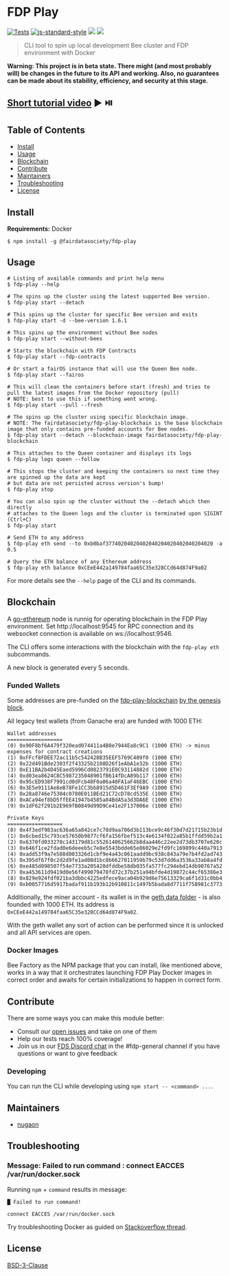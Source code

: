 # FDP Play

[![Tests](https://github.com/fairDataSociety/fdp-play/actions/workflows/test.yaml/badge.svg)](https://github.com/fairDataSociety/fdp-play/actions/workflows/test.yaml)
[![js-standard-style](https://img.shields.io/badge/code%20style-standard-brightgreen.svg?style=flat-square)](https://github.com/feross/standard)
![](https://img.shields.io/badge/npm-%3E%3D8.1.0-orange.svg?style=flat-square)
![](https://img.shields.io/badge/Node.js-%3E%3D16.0.0-orange.svg?style=flat-square)

> CLI tool to spin up local development Bee cluster and FDP environment with Docker

**Warning: This project is in beta state. There might (and most probably will) be changes in the future to its API and working. Also, no guarantees can be made about its stability, efficiency, and security at this stage.**

## [Short tutorial video](https://www.youtube.com/watch?v=Mt5468WzWaA) ▶️ ⏯️

## Table of Contents
- [Install](#install)
- [Usage](#usage)
- [Blockchain](#blockchain)
- [Contribute](#contribute)
- [Maintainers](#maintainers)
- [Troubleshooting](#troubleshooting)
- [License](#license)

## Install

**Requirements:** Docker

```shell
$ npm install -g @fairdatasociety/fdp-play
```

## Usage

```shell
# Listing of available commands and print help menu
$ fdp-play --help

# The spins up the cluster using the latest supported Bee version.
$ fdp-play start --detach

# This spins up the cluster for specific Bee version and exits
$ fdp-play start -d --bee-version 1.6.1

# This spins up the environment without Bee nodes
$ fdp-play start --without-bees

# Starts the blockchain with FDP Contracts
$ fdp-play start --fdp-contracts

# Or start a fairOS instance that will use the Queen Bee node.
$ fdp-play start --fairos

# This will clean the containers before start (fresh) and tries to pull the latest images from the Docker repository (pull)
# NOTE: best to use this if something went wrong.
$ fdp-play start --pull --fresh

# The spins up the cluster using specific blockchain image.
# NOTE: The fairdatasociety/fdp-play-blockchain is the base blockchain image that only contains pre-funded accounts for Bee nodes.
$ fdp-play start --detach --blockchain-image fairdatasociety/fdp-play-blockchain

# This attaches to the Queen container and displays its logs
$ fdp-play logs queen --follow

# This stops the cluster and keeping the containers so next time they are spinned up the data are kept
# but data are not persisted across version's bump!
$ fdp-play stop

# You can also spin up the cluster without the --detach which then directly
# attaches to the Queen logs and the cluster is terminated upon SIGINT (Ctrl+C)
$ fdp-play start

# Send ETH to any address
$ fdp-play eth send --to 0xb0baf37740204020402040204020402040204020 -a 0.5

# Query the ETH balance of any Ethereum address
$ fdp-play eth balance 0xCEeE442a149784faa65C35e328CCd64d874F9a02
```

For more details see the `--help` page of the CLI and its commands.

## Blockchain

A [go-ethereum](https://geth.ethereum.org/) node is runnig for operating blockchain in the FDP Play environment.
Set http://localhost:9545 for RPC connection and its websocket connection is available on ws://localhost:9546.

The CLI offers some interactions with the blockchain with the `fdp-play eth` subcommands.

A new block is generated every 5 seconds.

### Funded Wallets

Some addresses are pre-funded on the [fdp-play-blockchain](https://hub.docker.com/r/fairdatasociety/fdp-play-blockchain) 
[by the genesis block](orchestrator/builder/blockchain/genesis.json).

All legacy test wallets (from Ganache era) are funded with 1000 ETH:
```
Wallet addresses
==================
(0) 0x90F8bf6A479f320ead074411a4B0e7944Ea8c9C1 (1000 ETH) -> minus expenses for contract creations
(1) 0xFFcf8FDEE72ac11b5c542428B35EEF5769C409f0 (1000 ETH)
(2) 0x22d491Bde2303f2f43325b2108D26f1eAbA1e32b (1000 ETH)
(3) 0xE11BA2b4D45Eaed5996Cd0823791E0C93114882d (1000 ETH)
(4) 0xd03ea8624C8C5987235048901fB614fDcA89b117 (1000 ETH)
(5) 0x95cED938F7991cd0dFcb48F0a06a40FA1aF46EBC (1000 ETH)
(6) 0x3E5e9111Ae8eB78Fe1CC3bb8915d5D461F3Ef9A9 (1000 ETH)
(7) 0x28a8746e75304c0780E011BEd21C72cD78cd535E (1000 ETH)
(8) 0xACa94ef8bD5ffEE41947b4585a84BdA5a3d3DA6E (1000 ETH)
(9) 0x1dF62f291b2E969fB0849d99D9Ce41e2F137006e (1000 ETH)

Private Keys
==================
(0) 0x4f3edf983ac636a65a842ce7c78d9aa706d3b113bce9c46f30d7d21715b23b1d
(1) 0x6cbed15c793ce57650b9877cf6fa156fbef513c4e6134f022a85b1ffdd59b2a1
(2) 0x6370fd033278c143179d81c5526140625662b8daa446c22ee2d73db3707e620c
(3) 0x646f1ce2fdad0e6deeeb5c7e8e5543bdde65e86029e2fd9fc169899c440a7913
(4) 0xadd53f9a7e588d003326d1cbf9e4a43c061aadd9bc938c843a79e7b4fd2ad743
(5) 0x395df67f0c2d2d9fe1ad08d1bc8b6627011959b79c53d7dd6a3536a33ab8a4fd
(6) 0xe485d098507f54e7733a205420dfddbe58db035fa577fc294ebd14db90767a52
(7) 0xa453611d9419d0e56f499079478fd72c37b251a94bfde4d19872c44cf65386e3
(8) 0x829e924fdf021ba3dbbc4225edfece9aca04b929d6e75613329ca6f1d31c0bb4
(9) 0xb0057716d5917badaf911b193b12b910811c1497b5bada8d7711f758981c3773
```

Additionally, the miner account - its wallet is in the [geth data folder](orchestrator/builder/blockchain/.ethereum) -
is also founded with 1000 ETH. Its address is `0xCEeE442a149784faa65C35e328CCd64d874F9a02`.

With the geth wallet any sort of action can be performed since it is unlocked and all API services are open.

### Docker Images

Bee Factory as the NPM package that you can install, like mentioned above, works in a way that it orchestrates launching FDP Play Docker images
in correct order and awaits for certain initializations to happen in correct form.

## Contribute

There are some ways you can make this module better:

- Consult our [open issues](https://github.com/fairDataSociety/fdp-play/issues) and take on one of them
- Help our tests reach 100% coverage!
- Join us in our [FDS Discord chat](https://discord.gg/KrVTmahcUA) in the #fdp-general channel if you have questions or want to give feedback

### Developing

You can run the CLI while developing using `npm start -- <command> ...`.

## Maintainers

- [nugaon](https://github.com/nugaon)

## Troubleshooting

### Message: Failed to run command : connect EACCES /var/run/docker.sock
Running `npm` +  `command` results in message:
```
█ Failed to run command!

connect EACCES /var/run/docker.sock
```

Try troubleshooting Docker as guided on [Stackoverflow thread](https://stackoverflow.com/questions/52364905/after-executing-following-code-of-dockerode-npm-getting-error-connect-eacces-v).  

## License

[BSD-3-Clause](./LICENSE)

